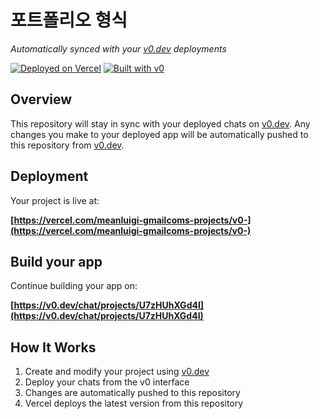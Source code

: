 # 포트폴리오 형식

*Automatically synced with your [v0.dev](https://v0.dev) deployments*

[![Deployed on Vercel](https://img.shields.io/badge/Deployed%20on-Vercel-black?style=for-the-badge&logo=vercel)](https://vercel.com/meanluigi-gmailcoms-projects/v0-)
[![Built with v0](https://img.shields.io/badge/Built%20with-v0.dev-black?style=for-the-badge)](https://v0.dev/chat/projects/U7zHUhXGd4I)

## Overview

This repository will stay in sync with your deployed chats on [v0.dev](https://v0.dev).
Any changes you make to your deployed app will be automatically pushed to this repository from [v0.dev](https://v0.dev).

## Deployment

Your project is live at:

**[https://vercel.com/meanluigi-gmailcoms-projects/v0-](https://vercel.com/meanluigi-gmailcoms-projects/v0-)**

## Build your app

Continue building your app on:

**[https://v0.dev/chat/projects/U7zHUhXGd4I](https://v0.dev/chat/projects/U7zHUhXGd4I)**

## How It Works

1. Create and modify your project using [v0.dev](https://v0.dev)
2. Deploy your chats from the v0 interface
3. Changes are automatically pushed to this repository
4. Vercel deploys the latest version from this repository